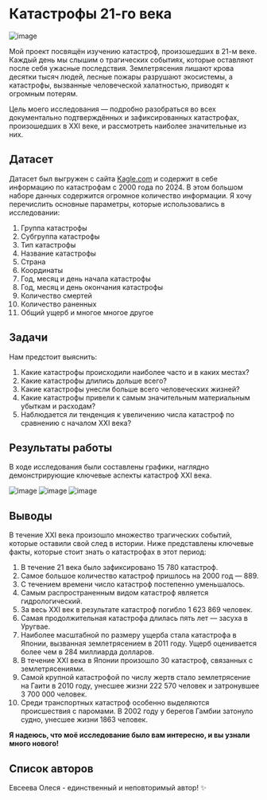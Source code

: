# Катастрофы 21-го века
![image](https://github.com/user-attachments/assets/182d1719-3e67-4385-9d38-a9d1713b4147)

Мой проект посвящён изучению катастроф, произошедших в 21-м веке. Каждый день мы слышим о трагических событиях, которые оставляют после себя ужасные последствия. Землетрясения лишают крова десятки тысяч людей, лесные пожары разрушают экосистемы, а катастрофы, вызванные человеческой халатностью, приводят к огромным потерям.

Цель моего исследования — подробно разобраться во всех документально подтверждённых и зафиксированных катастрофах, произошедших в XXI веке, и рассмотреть наиболее значительные из них.

## Датасет
Датасет был выгружен с сайта [Kagle.com](https://www.kaggle.com/) и содержит в себе информацию по катастрофам с 2000 года по 2024.
В этом большом наборе данных содержится огромное количество информации. Я хочу перечислить основные параметры, которые использовались в исследовании:
1) Группа катастрофы
2) Субгруппа катастрофы
3) Тип катастрофы
4) Название катастрофы
5) Страна
6) Координаты
7) Год, месяц и день начала катастрофы
8) Год, месяц и день окончания катастрофы
9) Количество смертей
10) Количество раненных
11) Общий ущерб
и многое многое другое

## Задачи
Нам предстоит выяснить:
1. Какие катастрофы происходили наиболее часто и в каких местах?
2. Какие катастрофы длились дольше всего?
3. Какие катастрофы унесли больше всего человеческих жизней?
4. Какие катастрофы привели к самым значительным материальным убыткам и расходам?
5. Наблюдается ли тенденция к увеличению числа катастроф по сравнению с началом XXI века?

## Результаты работы
В ходе исследования были составлены графики, наглядно демонстрирующие ключевые аспекты катастроф XXI века. 

![image](https://github.com/user-attachments/assets/e113d074-a247-4cfa-b90d-cfb57ccac5b8)
![image](https://github.com/user-attachments/assets/e464826e-5f68-46ad-b855-83f0c6febc6a)
![image](https://github.com/user-attachments/assets/7eb4d6c6-1ac7-46ce-8c24-4684f085c4dc)

## Выводы
В течение XXI века произошло множество трагических событий, которые оставили свой след в истории. Ниже представлены ключевые факты, которые стоит знать о катастрофах в этот период:
1. В течение 21 века было зафиксировано 15 780 катастроф.
2. Самое большое количество катастроф пришлось на 2000 год — 889.
3. С течением времени число катастроф постепенно уменьшалось.
4. Самым распространенным видом катастроф является гидрологический.
5. За весь XXI век в результате катастроф погибло 1 623 869 человек.
6. Самая продолжительная катастрофа длилась пять лет — засуха в Уругвае.
7. Наиболее масштабной по размеру ущерба стала катастрофа в Японии, вызванная землетрясением в 2011 году. Ущерб оценивается более чем в 284 миллиарда долларов.
8. В течение XXI века в Японии произошло 30 катастроф, связанных с землетрясениями.
9. Самой крупной катастрофой по числу жертв стало землетрясение на Гаити в 2010 году, унесшее жизни 222 570 человек и затронувшее 3 700 000 человек.
10. Среди транспортных катастроф особенно выделяются происшествия с паромами. В 2002 году у берегов Гамбии затонуло судно, унесшее жизни 1863 человек.

**Я надеюсь, что моё исследование было вам интересно, и вы узнали много нового!**
## Список авторов

Евсеева Олеся - единственный и неповторимый автор! ✨

